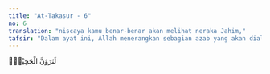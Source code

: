 ```yaml
---
title: "At-Takasur - 6"
no: 6
translation: "niscaya kamu benar-benar akan melihat neraka Jahim,"
tafsir: "Dalam ayat ini, Allah menerangkan sebagian azab yang akan dialami oleh orang yang bermegah-megahan itu karena kelalaian tersebut. Mereka akan ditimpa azab di akhirat, dan pasti akan melihat tempat itu dengan mata kepala mereka sendiri. Oleh sebab itu, mereka hendaknya selalu merenungkan kedahsyatan azab itu dalam pikiran agar membawa mereka kepada perbuatan yang baik dan bermanfaat. Maksud perkataan \"melihat neraka Jahim\" adalah merasakan azabnya, sesuai dengan tujuan Al-Qur'an dalam pemakaian kata-kata tersebut."
---
```


لَتَرَوُنَّ الْجَحِيْمَۙ
